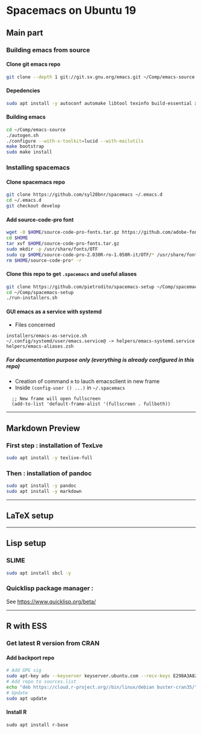 # Spacemacs on Ubuntu 19 #

## Main part ##

### Building emacs from source ###

#### Clone git emacs repo ####

```bash
git clone --depth 1 git://git.sv.gnu.org/emacs.git ~/Comp/emacs-source
```

#### Depedencies ####

```bash
sudo apt install -y autoconf automake libtool texinfo build-essential xorg-dev libgtk2.0-dev libjpeg-dev libncurses5-dev libdbus-1-dev libgif-dev libtiff-dev libm17n-dev libpng-dev librsvg2-dev libotf-dev libgnutls28-dev libxml2-dev
```
#### Building emacs ####

```bash
cd ~/Comp/emacs-source
./autogen.sh
./configure --with-x-toolkit=lucid --with-mailutils
make bootstrap
sudo make install
```

### Installing spacemacs ###

#### Clone spacemacs repo ####

```bash
git clone https://github.com/syl20bnr/spacemacs ~/.emacs.d
cd ~/.emacs.d
git checkout develop
```

#### Add source-code-pro font ####

```bash
wget -O $HOME/source-code-pro-fonts.tar.gz https://github.com/adobe-fonts/source-code-pro/archive/2.030R-ro/1.050R-it.tar.gz
cd $HOME
tar xvf $HOME/source-code-pro-fonts.tar.gz
sudo mkdir -p /usr/share/fonts/OTF
sudo cp $HOME/source-code-pro-2.030R-ro-1.050R-it/OTF/* /usr/share/fonts/OTF
rm $HOME/source-code-pro* -r
```

#### Clone this repo to get ``.spacemacs`` and useful aliases ####

```bash
git clone https://github.com/pietrodito/spacemacs-setup ~/Comp/spacemacs-setup
cd ~/Comp/spacemacs-setup
./run-installers.sh
```

#### GUI emacs as a service with systemd ####

* Files concerned
``` 
installers/emacs-as-service.sh
~/.config/systemd/user/emacs.service@ -> helpers/emacs-systemd.service
helpers/emacs-aliases.zsh
```

##### For documentation purpose only (everything is already configured in this repo) #####

* Creation of command ``m`` to lauch emacsclient in new frame
* Inside ``(config-user () ...)`` in ``~/.spacemacs``
```elisp
  ;; New frame will open fullscreen
  (add-to-list 'default-frame-alist '(fullscreen . fullboth))
```

___

## Markdown Preview ##

### First step : installation of TexLve
```bash
sudo apt install -y texlive-full
```
### Then : installation of pandoc
```bash
sudo apt install -y pandoc
sudo apt install -y markdown
```
---
## LaTeX setup


---
## Lisp setup

### SLIME
```bash
sudo apt install sbcl -y
```

### Quicklisp package manager :
See https://www.quicklisp.org/beta/


---
## R with ESS

### Get latest R version from CRAN
#### Add backport repo
``` bash
# Add GPG sig
sudo apt-key adv --keyserver keyserver.ubuntu.com --recv-keys E298A3A825C0D65DFD57CBB651716619E084DAB9
# Add repo to sources.list
echo "deb https://cloud.r-project.org//bin/linux/debian buster-cran35/" | sudo tee -a /etc/apt/sources.list
# Update
sudo apt update
```
#### Install R
```
sudo apt install r-base
```
